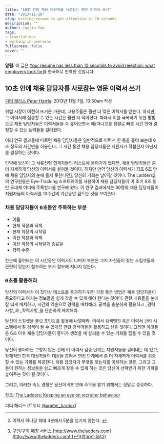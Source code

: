 ```yaml
---
title: "10초 안에 채용 담당자를 사로잡는 영문 이력서 쓰기"
date: "2013-11-16"
slug: writing-resume-to-get-attention-in-10-seconds
description: ""
author: Justin-Yoo
tags:
- translations
- working-in-overseas
fullscreen: false
cover: ""
---
```


**알림**: 이 글은 [Your resume has less than 10 seconds to avoid rejection: what employers look for](http://www.workopolis.com/content/advice/article/your-resume-has-less-than-10-seconds-to-impress-an-employer-heres-what-they-look-for)을 한국어로 번역한 것입니다.

## 10초 안에 채용 담당자를 사로잡는 영문 이력서 쓰기

[피터 해리스 Peter Harris](http://www.workopolis.com/content/about/authors#Peter): 2013년 11월 7일, 10:50am 작성

취업 시장이 여전히 뜨거운 가운데, 고용주들은 훨씬 더 많은 이력서를 받는다. 하지만, 그 이력서에 집중할 수 있는 시간은 훨씬 더 적어졌다. 따라서 이를 극복하기 위한 방법으로 채용 담당자들은 이력서들을 슥 훑어보면서 예/아니오를 정말로 빠른 시간 안에 결정할 수 있는 능력들을 길러왔다.

여러 연구 결과들에 따르면 채용 담당자들은 일반적으로 이력서 한 통을 훑어 보는데 6초 정도의 시간만을 허용한다. 그 시간 동안 채용 담당자들은 지원자가 적합한지 아닌지를 결정하는 것이다.

만약에 당신이 그 서류전형 합격자들의 리스트에 들어가게 됐다면, 채용 담당자들은 좀 더 자세하게 당신의 이력서를 살펴볼 것이다. 하지만 만약 당신의 이력서가 최초 6초 안에 채용 담당자의 눈에 들지 못한다면[1](#fn-59:1), 당신의 기회는 날아갈 것이다. The Ladders[2](#fn-59:2)의 연구원들은 Eye-Tracking 소프트웨어를 사용하여 채용 담당자들이 이 초기 6초 동안 도대체 어디에 주목할까를 연구해 왔다. 이 연구 결과에서는 30명의 채용 담당자들이 지원자들의 이력서를 10주간의 기간동안 검토한 것을 보여준다.

### 채용 담당자들이 6초동안 주목하는 부분

- 이름
- 현재 직장과 직책
- 현재 직장의 시작일
- 이전 직장과 직책
- 이전 직장의 시작일과 종료일
- 학력 수준

한눈에 훑어보는 이 시간동안 이력서의 나머지 부분은 그저 자신들이 찾는 스킬셋들과 관련이 있는지 참조하는 부가 정보에 지나지 않는다.

### 6초를 활용해라

당신의 이력서가 이 첫인상 테스트를 통과하기 위한 가장 좋은 방법은 채용 담당자들이 중요하다고 여기는 정보들을 쉽게 찾을 수 있게 해야 한다는 것이다. 관련 내용들을 눈에 잘 띄게 배치하고, 시간의 역순으로 경력을 배치해라. 공백을 충분하게 활용하고 _경력사항_과 _학력사항_을 단순하게 배치해라.

당신의 스킬셋을 불릿 포인트를 활용해 나열해라. 이력서 검색엔진 혹은 이력서 관리 시스템에서 잘 검색이 될 수 있게끔 관련 검색어들을 활용하고 싶을 것이다. 그러면 이것들은 6초 이후 채용 담당자들이 흥미가 생겼을 때 살펴볼 수 있는 기회를 잡을 수 있을 것이다.

당신이 좋아하든 그렇지 않든 간에 이 이력서 검증 단계는 지원자들을 걸러내는 데 있고, 잠재적인 합격 대상자들의 대상들 좁혀서 면접 단계에서 좀 더 자세하게 이력서를 검증할 수 있는 기회를 제공한다. 채용 담당자가 무엇을 찾는지를 이해하는 것은, 그리고 그들이 원하는 정보들을 쉽고 빠르게 찾을 수 있게 하는 것은 당신이 선택받기 위한 기회를 높여주는 것이 될 것이다.

그리고, 이러한 속도 경쟁은 당신이 6초 안에 주목을 받기 위해서는 정말로 중요하다.

참조: [The Ladders: Keeping an eye on recruiter behaviour](http://cdn.theladders.net/static/images/basicSite/pdfs/TheLadders-EyeTracking-StudyC2.pdf)

피터 해리스 (트위터 [@xpeter_harrisx](https://twitter.com/xpeter_harrisx))

* * *

2. 이력서 하나당 최대 4분에서 5분을 넘기지 않는다. [↩](#fnref-59:1)

4. 구인/구직 매칭 서비스 [http://www.theladders.com](http://www.theladders.com) [↩](#fnref-59:2)
